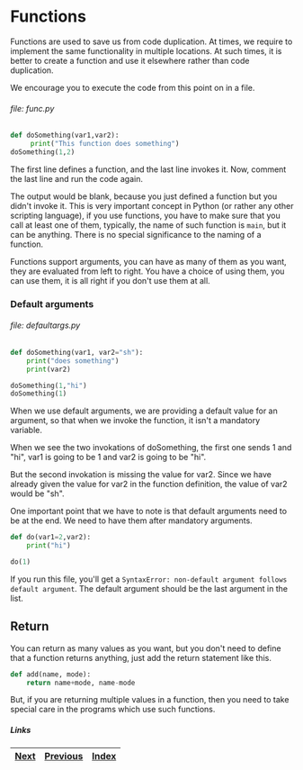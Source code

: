 # Functions

Functions are used to save us from code duplication. At times, we require to implement the same functionality in multiple locations. At such times, it is better to create a function and use it elsewhere rather than code duplication.

We encourage you to execute the code from this point on in a file.

###### file: func.py

```python
def doSomething(var1,var2):
     print("This function does something")
doSomething(1,2)
```

The first line defines a function, and the last line invokes it. Now, comment the last line and run the code again.

The output would be blank, because you just defined a function but you didn't invoke it. This is very important concept in Python (or rather any other scripting language), if you use functions, you have to make sure that you call at least one of them, typically, the name of such function is `main`, but it can be anything. There is no special significance to the naming of a function.

Functions support arguments, you can have as many of them as you want, they are evaluated from left to right. You have a choice of using them, you can use them, it is all right if you don't use them at all.

### Default arguments

###### file: defaultargs.py

```python
def doSomething(var1, var2="sh"):
    print("does something")
    print(var2)

doSomething(1,"hi")
doSomething(1)
```

When we use default arguments, we are providing a default value for an argument, so that when we invoke the function, it isn't a mandatory variable.

When we see the two invokations of doSomething, the first one sends 1 and "hi", var1 is going to be 1 and var2 is going to be "hi".

But the second invokation is missing the value for var2. Since we have already given the value for var2 in the function definition, the value of var2 would be "sh".

One important point that we have to note is that default arguments need to be at the end. We need to have them after mandatory arguments.

```python
def do(var1=2,var2):
    print("hi")

do(1)
```

If you run this file, you'll get a `SyntaxError: non-default argument follows default argument`. The default argument should be the last argument in the list.

## Return
You can return as many values as you want, but you don't need to define that a function returns anything, just add the return statement like this.

```python
def add(name, mode):
    return name+mode, name-mode
```

But, if you are returning multiple values in a function, then you need to take special care in the programs which use such functions.

##### Links

|[Next](10task.md) | [Previous](8exception.md) |  [Index](SUMMARY.md)
| ----| ----| ----| 
